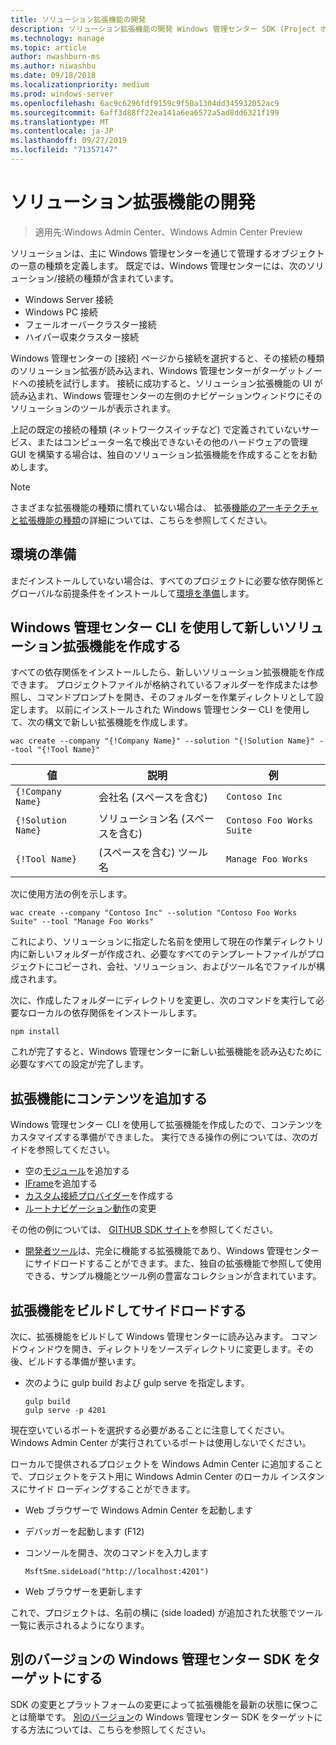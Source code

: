 ```yaml
---
title: ソリューション拡張機能の開発
description: ソリューション拡張機能の開発 Windows 管理センター SDK (Project ホノルル)
ms.technology: manage
ms.topic: article
author: nwashburn-ms
ms.author: niwashbu
ms.date: 09/18/2018
ms.localizationpriority: medium
ms.prod: windows-server
ms.openlocfilehash: 6ac9c6296fdf9159c9f50a1304dd345932052ac9
ms.sourcegitcommit: 6aff3d88ff22ea141a6ea6572a5ad8dd6321f199
ms.translationtype: MT
ms.contentlocale: ja-JP
ms.lasthandoff: 09/27/2019
ms.locfileid: "71357147"
---
```

# <a name="develop-a-solution-extension"></a>ソリューション拡張機能の開発

>適用先:Windows Admin Center、Windows Admin Center Preview

ソリューションは、主に Windows 管理センターを通じて管理するオブジェクトの一意の種類を定義します。  既定では、Windows 管理センターには、次のソリューション/接続の種類が含まれています。

* Windows Server 接続
* Windows PC 接続
* フェールオーバークラスター接続
* ハイパー収束クラスター接続

Windows 管理センターの [接続] ページから接続を選択すると、その接続の種類のソリューション拡張が読み込まれ、Windows 管理センターがターゲットノードへの接続を試行します。 接続に成功すると、ソリューション拡張機能の UI が読み込まれ、Windows 管理センターの左側のナビゲーションウィンドウにそのソリューションのツールが表示されます。

上記の既定の接続の種類 (ネットワークスイッチなど) で定義されていないサービス、またはコンピューター名で検出できないその他のハードウェアの管理 GUI を構築する場合は、独自のソリューション拡張機能を作成することをお勧めします。

> [!NOTE]
> さまざまな拡張機能の種類に慣れていない場合は、 拡張[機能のアーキテクチャと拡張機能の種類](understand-extensions.md)の詳細については、こちらを参照してください。

## <a name="prepare-your-environment"></a>環境の準備

まだインストールしていない場合は、すべてのプロジェクトに必要な依存関係とグローバルな前提条件をインストールして[環境を準備](prepare-development-environment.md)します。

## <a name="create-a-new-solution-extension-with-the-windows-admin-center-cli"></a>Windows 管理センター CLI を使用して新しいソリューション拡張機能を作成する ##

すべての依存関係をインストールしたら、新しいソリューション拡張機能を作成できます。  プロジェクトファイルが格納されているフォルダーを作成または参照し、コマンドプロンプトを開き、そのフォルダーを作業ディレクトリとして設定します。  以前にインストールされた Windows 管理センター CLI を使用して、次の構文で新しい拡張機能を作成します。

```
wac create --company "{!Company Name}" --solution "{!Solution Name}" --tool "{!Tool Name}"
```

| 値 | 説明 | 例 |
| ----- | ----------- | ------- |
| ```{!Company Name}``` | 会社名 (スペースを含む) | ```Contoso Inc``` |
| ```{!Solution Name}``` | ソリューション名 (スペースを含む) | ```Contoso Foo Works Suite``` |
| ```{!Tool Name}``` | (スペースを含む) ツール名 | ```Manage Foo Works``` |

次に使用方法の例を示します。

```
wac create --company "Contoso Inc" --solution "Contoso Foo Works Suite" --tool "Manage Foo Works"
```

これにより、ソリューションに指定した名前を使用して現在の作業ディレクトリ内に新しいフォルダーが作成され、必要なすべてのテンプレートファイルがプロジェクトにコピーされ、会社、ソリューション、およびツール名でファイルが構成されます。  

次に、作成したフォルダーにディレクトリを変更し、次のコマンドを実行して必要なローカルの依存関係をインストールします。

```
npm install
```

これが完了すると、Windows 管理センターに新しい拡張機能を読み込むために必要なすべての設定が完了します。 

## <a name="add-content-to-your-extension"></a>拡張機能にコンテンツを追加する

Windows 管理センター CLI を使用して拡張機能を作成したので、コンテンツをカスタマイズする準備ができました。  実行できる操作の例については、次のガイドを参照してください。

- 空の[モジュール](guides/add-module.md)を追加する
- [IFrame](guides/add-iframe.md)を追加する
- [カスタム接続プロバイダー](guides/create-connection-provider.md)を作成する
- [ルートナビゲーション動作](guides/modify-root-navigation.md)の変更
 
その他の例については、 [GITHUB SDK サイト](https://aka.ms/wacsdk)を参照してください。
-  [開発者ツール](https://github.com/Microsoft/windows-admin-center-sdk/tree/master/windows-admin-center-developer-tools)は、完全に機能する拡張機能であり、Windows 管理センターにサイドロードすることができます。また、独自の拡張機能で参照して使用できる、サンプル機能とツール例の豊富なコレクションが含まれています。

## <a name="build-and-side-load-your-extension"></a>拡張機能をビルドしてサイドロードする

次に、拡張機能をビルドして Windows 管理センターに読み込みます。  コマンドウィンドウを開き、ディレクトリをソースディレクトリに変更します。その後、ビルドする準備が整います。

* 次のように gulp build および gulp serve を指定します。

    ```
    gulp build
    gulp serve -p 4201
    ```

現在空いているポートを選択する必要があることに注意してください。 Windows Admin Center が実行されているポートは使用しないでください。

ローカルで提供されるプロジェクトを Windows Admin Center に追加することで、プロジェクトをテスト用に Windows Admin Center のローカル インスタンスにサイド ローディングすることができます。

* Web ブラウザーで Windows Admin Center を起動します
* デバッガーを起動します (F12)
* コンソールを開き、次のコマンドを入力します

    ```
    MsftSme.sideLoad("http://localhost:4201")
    ```

*   Web ブラウザーを更新します

これで、プロジェクトは、名前の横に (side loaded) が追加された状態でツール一覧に表示されるようになります。

## <a name="target-a-different-version-of-the-windows-admin-center-sdk"></a>別のバージョンの Windows 管理センター SDK をターゲットにする

SDK の変更とプラットフォームの変更によって拡張機能を最新の状態に保つことは簡単です。  [別のバージョン](target-sdk-version.md)の Windows 管理センター SDK をターゲットにする方法については、こちらを参照してください。